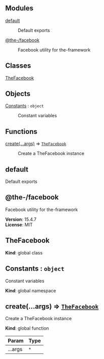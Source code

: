 <!--- Code generated by @the-/script-doc. DO NOT EDIT. -->

## Modules

<dl>
<dt><a href="#module_default">default</a></dt>
<dd><p>Default exports</p>
</dd>
<dt><a href="#module_@the-/facebook">@the-/facebook</a></dt>
<dd><p>Facebook utility for the-framework</p>
</dd>
</dl>

## Classes

<dl>
<dt><a href="#TheFacebook">TheFacebook</a></dt>
<dd></dd>
</dl>

## Objects

<dl>
<dt><a href="#Constants">Constants</a> : <code>object</code></dt>
<dd><p>Constant variables</p>
</dd>
</dl>

## Functions

<dl>
<dt><a href="#create">create(...args)</a> ⇒ <code><a href="#TheFacebook">TheFacebook</a></code></dt>
<dd><p>Create a TheFacebook instance</p>
</dd>
</dl>

<a name="module_default"></a>

## default
Default exports

<a name="module_@the-/facebook"></a>

## @the-/facebook
Facebook utility for the-framework

**Version**: 15.4.7  
**License**: MIT  
<a name="TheFacebook"></a>

## TheFacebook
**Kind**: global class  
<a name="Constants"></a>

## Constants : <code>object</code>
Constant variables

**Kind**: global namespace  
<a name="create"></a>

## create(...args) ⇒ [<code>TheFacebook</code>](#TheFacebook)
Create a TheFacebook instance

**Kind**: global function  

| Param | Type |
| --- | --- |
| ...args | <code>\*</code> | 


